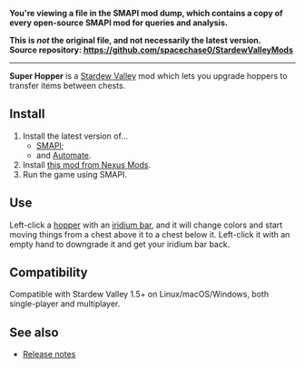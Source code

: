 **You're viewing a file in the SMAPI mod dump, which contains a copy of every open-source SMAPI mod
for queries and analysis.**

**This is _not_ the original file, and not necessarily the latest version.**  
**Source repository: https://github.com/spacechase0/StardewValleyMods**

----

**Super Hopper** is a [Stardew Valley](http://stardewvalley.net/) mod which lets you upgrade
hoppers to transfer items between chests.

## Install
1. Install the latest version of...
   * [SMAPI](https://smapi.io);
   * and [Automate](https://www.nexusmods.com/stardewvalley/mods/1063).
3. Install [this mod from Nexus Mods](http://www.nexusmods.com/stardewvalley/mods/9418).
4. Run the game using SMAPI.

## Use
Left-click a [hopper](https://stardewvalleywiki.com/Hopper) with an [iridium
bar](https://stardewvalleywiki.com/Iridium_Bar), and it will change colors and start moving things
from a chest above it to a chest below it. Left-click it with an empty hand to downgrade it and get
your iridium bar back.

## Compatibility
Compatible with Stardew Valley 1.5+ on Linux/macOS/Windows, both single-player and multiplayer.

## See also
* [Release notes](release-notes.md)
